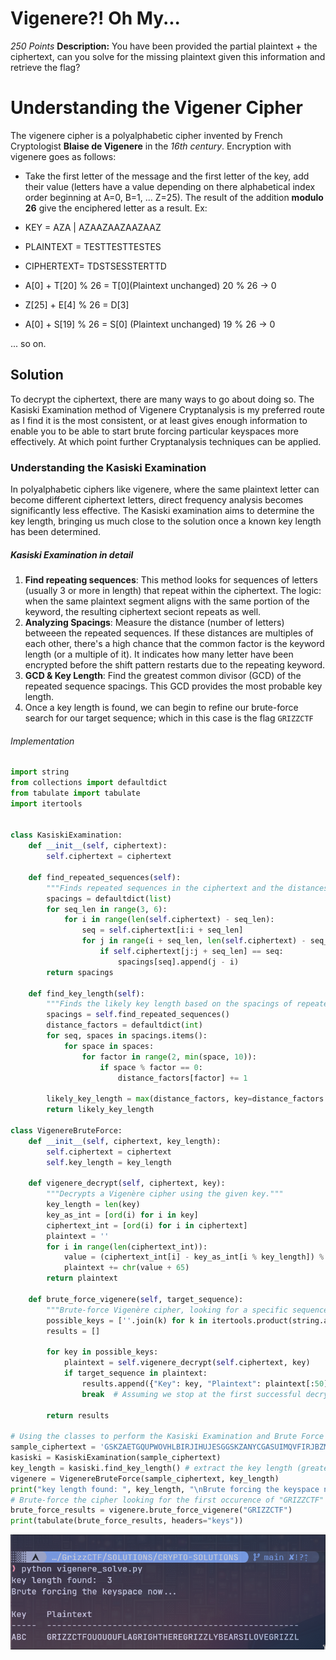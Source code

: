 # Vigenere?! Oh My...
*250 Points*
**Description:** You have been provided the partial plaintext + the ciphertext, can you solve for the missing plaintext given this information and retrieve the flag?

# Understanding the Vigener Cipher
The vigenere cipher is a polyalphabetic cipher invented by French Cryptologist **Blaise de Vigenere** in the *16th century*. Encryption with vigenere goes as follows:
- Take the first letter of the message and the first letter of the key, add their value (letters have a value depending on there alphabetical index order beginning at A=0, B=1, ... Z=25). The result of the addition **modulo 26** give the enciphered letter as a result.
Ex:
- KEY = AZA | AZAAZAAZAAZAAZ

- PLAINTEXT = TESTTESTTESTES

- CIPHERTEXT= TDSTSESSTERTTD

- A[0] + T[20] % 26 = T[0](Plaintext unchanged) 20 % 26 -> 0

- Z[25] + E[4] % 26 = D[3]

- A[0] + S[19] % 26 = S[0] (Plaintext unchanged) 19 % 26 -> 0

... so on.

## Solution
To decrypt the ciphertext, there are many ways to go about doing so. The Kasiski Examination method of Vigenere Cryptanalysis is my preferred route as I find it is the most consistent, or at least gives enough information to enable you to be able to start brute forcing particular keyspaces more effectively. At which point further Cryptanalysis techniques can be applied.

### Understanding the Kasiski Examination
In polyalphabetic ciphers like vigenere, where the same plaintext letter can become different ciphertext letters, direct frequency analysis becomes significantly less effective. The Kasiski examination aims to determine the key length, bringing us much close to the solution once a known key length has been determined.

##### Kasiski Examination in detail
1. **Find repeating sequences**: This method looks for sequences of letters (usually 3 or more in length) that repeat within the ciphertext. The logic: when the same plaintext segment aligns with the same portion of the keyword, the resulting ciphertext seciont repeats as well.
2. **Analyzing Spacings**: Measure the distance (number of letters) betweeen the repeated sequences. If these distances are multiples of each other, there's a high chance that the common factor is the keyword length (or a multiple of it). It indicates how many letter have been encrypted before the shift pattern restarts due to the repeating keyword.
3. **GCD & Key Length**: Find the greatest common divisor (GCD) of the repeated sequence spacings. This GCD provides the most probable key length.
4. Once a key length is found, we can begin to refine our brute-force search for our target sequence; which in this case is the flag `GRIZZCTF`

###### Implementation
```python
import string
from collections import defaultdict
from tabulate import tabulate
import itertools


class KasiskiExamination:
    def __init__(self, ciphertext):
        self.ciphertext = ciphertext

    def find_repeated_sequences(self):
        """Finds repeated sequences in the ciphertext and the distances between their occurrences."""
        spacings = defaultdict(list)
        for seq_len in range(3, 6):
            for i in range(len(self.ciphertext) - seq_len):
                seq = self.ciphertext[i:i + seq_len]
                for j in range(i + seq_len, len(self.ciphertext) - seq_len):
                    if self.ciphertext[j:j + seq_len] == seq:
                        spacings[seq].append(j - i)
        return spacings

    def find_key_length(self):
        """Finds the likely key length based on the spacings of repeated sequences."""
        spacings = self.find_repeated_sequences()
        distance_factors = defaultdict(int)
        for seq, spaces in spacings.items():
            for space in spaces:
                for factor in range(2, min(space, 10)):
                    if space % factor == 0:
                        distance_factors[factor] += 1

        likely_key_length = max(distance_factors, key=distance_factors.get)
        return likely_key_length

class VigenereBruteForce:
    def __init__(self, ciphertext, key_length):
        self.ciphertext = ciphertext
        self.key_length = key_length

    def vigenere_decrypt(self, ciphertext, key):
        """Decrypts a Vigenère cipher using the given key."""
        key_length = len(key)
        key_as_int = [ord(i) for i in key]
        ciphertext_int = [ord(i) for i in ciphertext]
        plaintext = ''
        for i in range(len(ciphertext_int)):
            value = (ciphertext_int[i] - key_as_int[i % key_length]) % 26
            plaintext += chr(value + 65)
        return plaintext

    def brute_force_vigenere(self, target_sequence):
        """Brute-force Vigenère cipher, looking for a specific sequence in the plaintext."""
        possible_keys = [''.join(k) for k in itertools.product(string.ascii_uppercase, repeat=self.key_length)]
        results = []

        for key in possible_keys:
            plaintext = self.vigenere_decrypt(self.ciphertext, key)
            if target_sequence in plaintext:
                results.append({"Key": key, "Plaintext": plaintext[:50]})  # Display the first 50 characters
                break  # Assuming we stop at the first successful decryption

        return results

# Using the classes to perform the Kasiski Examination and Brute Force the Vigenere Cipher
sample_ciphertext = 'GSKZAETGQUPWOVHLBIRJIHUJESGGSKZANYCGASUIMQVFIRJBZMABFCRTIRJBZMABFCRTCNEETGOALGSNGHBRPZ'
kasiski = KasiskiExamination(sample_ciphertext)
key_length = kasiski.find_key_length() # extract the key length (greatest common divisor of the spacings)
vigenere = VigenereBruteForce(sample_ciphertext, key_length)
print("key length found: ", key_length, "\nBrute forcing the keyspace now...\n")
# Brute-force the cipher looking for the first occurence of "GRIZZCTF" 
brute_force_results = vigenere.brute_force_vigenere("GRIZZCTF")
print(tabulate(brute_force_results, headers="keys"))
```

![alt text](image.png)



